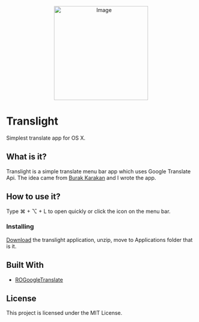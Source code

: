 <p align="center" >
<img src="" alt="Image" title="Image" width=250>
</p>

# Translight

Simplest translate app for OS X.

## What is it?

Translight is a simple translate menu bar app which uses Google Translate Api.
The idea came from [Burak Karakan](https://github.com/karakanb) and I wrote the app.

## How to use it?

Type ⌘ + ⌥ + L to open quickly or click the icon on the menu bar.

### Installing

[Download](http://web.itu.edu.tr/hatipoglufu/translight/translight.zip) the translight application, unzip, move to Applications folder that is it.

## Built With

* [ROGoogleTranslate](https://github.com/prine/ROGoogleTranslate)

## License

This project is licensed under the MIT License.
